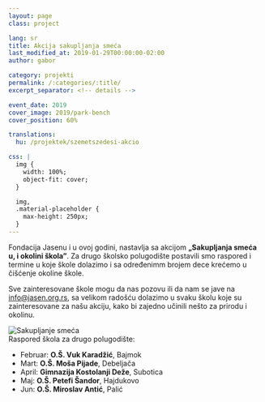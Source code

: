 ```yaml
---
layout: page
class: project

lang: sr
title: Akcija sakupljanja smeća
last_modified_at: 2019-01-29T00:00:00-02:00
author: gabor

category: projekti
permalink: /:categories/:title/
excerpt_separator: <!-- details -->

event_date: 2019
cover_image: 2019/park-bench
cover_position: 60%

translations:
  hu: /projektek/szemetszedesi-akcio

css: |
  img {
    width: 100%;
    object-fit: cover;
  }

  img,
  .material-placeholder {
    max-height: 250px;
  }
---
```

Fondacija Jasenu i u ovoj godini, nastavlja sa akcijom **„Sakupljanja smeća u,
i okolini škola”**. Za drugo školsko polugodište postavili smo raspored i
termine u koje škole dolazimo i sa određenimm brojem dece krećemo u čišćenje
okoline škole.

Sve zainteresovane škole mogu da nas pozovu ili da nam se jave na
[info@jasen.org.rs](mailto:info@jasen.org.rs), sa velikom radošću dolazimo u
svaku školu koje su zainteresovane za našu akciju, kako bi zajedno učinili
nešto za prirodu i okolinu.

<!-- details -->

<div class="row">
  <div class="col l6 m12 gallery">
    <img alt="Sakupljanje smeća" src="//storage.googleapis.com/jasen.org.rs/2019/recycle.jpg">
  </div>
  <div class="col l6 m12">

<div markdown="1">
Raspored škola za drugo polugodište:

- Februar: **O.Š. Vuk Karadžić**, Bajmok
- Mart: **O.Š. Moša Pijade**, Debeljača
- April: **Gimnazija Kostolanji Deže**, Subotica
- Maj: **O.Š. Petefi Šandor**, Hajdukovo
- Jun: **O.Š. Miroslav Antić**, Palić
</div>

  </div>
</div>
